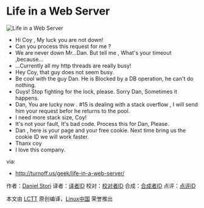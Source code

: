 Life in a Web Server
===============

![Life in a Web Server](http://turnoff.us/image/en/life-in-a-web-server.png)

- Hi  Coy , My luck you are not down!
- Can you process this request for me ?
- We are never down Mr...Dan. But tell me , What's your timeout ,because...
- ...Currently all my http threads are really busy!
- Hey Coy, that guy does not seem busy.
- Be cool with the guy Dan. He is Blocked by a DB operation, he can't do nothing.
- Guys! Stop fighting for the lock, please. Sorry Dan, Sometimes it happens.
- Dan, You are lucky now . #15 is dealing with a stack overflow , I will send him your request befor he returns to the pool.
- I need more stack size, Coy!
- It's not your fault, It's bad code. Process this for Dan, Please.
- Dan , here is your page and your free cookie. Next time bring us the cookie ID we will work faster.
- Thanx coy
- I love this company.


via:
- http://turnoff.us/geek/life-in-a-web-server/

作者：[Daniel Stori][a]
译者：[译者ID](https://github.com/译者ID)
校对：[校对者ID](https://github.com/校对者ID)
合成：[合成者ID](https://github.com/合成者ID)
点评：[点评ID](https://github.com/点评者ID)

本文由 [LCTT](https://github.com/LCTT/TranslateProject) 原创编译，[Linux中国](https://linux.cn/) 荣誉推出

[a]:http://turnoff.us/about/
